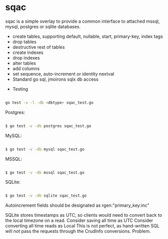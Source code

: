 # sqac


sqac is a simple overlay to provide a common interface to attached mssql, mysql, postgres or sqlite databases.

- create tables, supporting default, nullable, start, primary-key, index tags
- drop tables
- destructive rest of tables
- create indexes
- drop indexes
- alter tables
- add columns
- set sequence, auto-increment or identity nextval
- Standard go sql, jmoirons sqlx db access

* Testing

```bash

go test -v -l -db <dbtype> sqac_test.go

```

Postgres:
```bash

$ go test -v -db postgres sqac_test.go

```

MySQL:
```bash

$ go test -v -db mysql sqac_test.go

```

MSSQL:
```bash

$ go test -v -db mssql sqac_test.go

```

SQLite:
```bash

$ go test -v -db sqlite sqac_test.go

```


Autoincrement fields should be designated as rgen:"primary_key:inc"

SQLite stores timestamps as UTC, so clients would need to convert back to the local timezone on a read.
Consider saving all time as UTC
Consider converting all time reads as Local
This is not perfect, as hand-written SQL will not pass the requests through the CrudInfo conversions.  Problem.